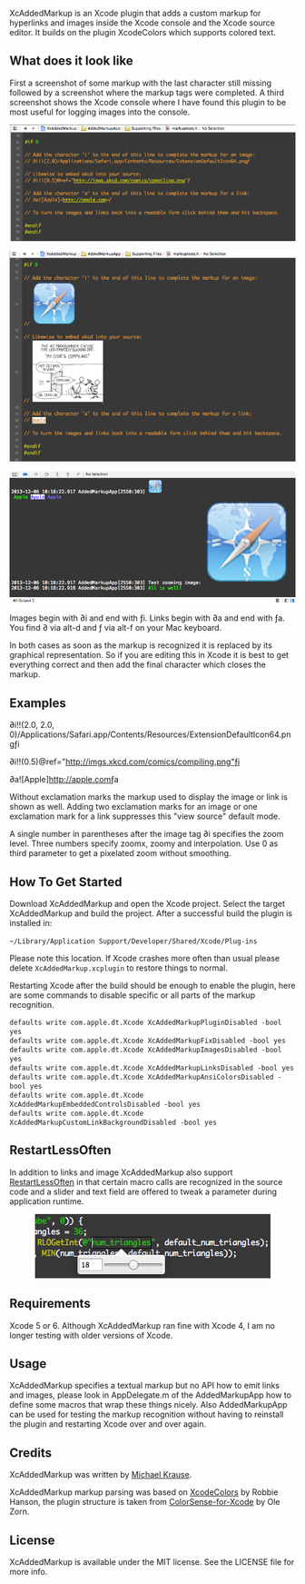 XcAddedMarkup is an Xcode plugin that adds a custom markup for hyperlinks and images inside the Xcode console and the Xcode source editor. It builds on the plugin XcodeColors which supports colored text.

## What does it look like

First a screenshot of some markup with the last character still missing followed by a screenshot where the markup tags were completed.
A third screenshot shows the Xcode console where I have found this plugin to be most useful for logging images into the console.

<p align="center" >
  <img src="images/sourcecode1.png" alt="Source Code" title="Source Code">
</p>

<p align="center" >
  <img src="images/sourcecode2.png" alt="Interpreted Markup" title="Interpreted Markup">
</p>

<p align="center" >
  <img src="images/console.png" alt="Xcode Console" title="Xcode Console">
</p>

Images begin with ∂i and end with ƒi.
Links begin with ∂a and end with ƒa.
You find ∂ via alt-d and ƒ via alt-f on your Mac keyboard. 

In both cases as soon as the markup is recognized it is replaced by its graphical representation. So if you are editing this in Xcode it is best to get everything correct and then add the final character which closes the markup.

## Examples

∂i!!(2.0, 2.0, 0)/Applications/Safari.app/Contents/Resources/ExtensionDefaultIcon64.pngƒi

∂i!!(0.5)@ref="http://imgs.xkcd.com/comics/compiling.png"ƒi

∂a![Apple]<http://apple.com>ƒa


Without exclamation marks the markup used to display the image or link is shown as well. Adding two exclamation marks for an image or one exclamation mark for a link suppresses this "view source" default mode.

A single number in parentheses after the image tag ∂i specifies the zoom level. Three numbers specify zoomx, zoomy and interpolation. Use 0 as third parameter to get a pixelated zoom without smoothing.


## How To Get Started

Download XcAddedMarkup and open the Xcode project.
Select the target XcAddedMarkup and build the project.
After a successful build the plugin is installed in:

`~/Library/Application Support/Developer/Shared/Xcode/Plug-ins`

Please note this location. If Xcode crashes more often than usual please delete `XcAddedMarkup.xcplugin` to restore things to normal.

Restarting Xcode after the build should be enough to enable the plugin, here are some commands to disable specific or all parts of the markup recognition.

```
defaults write com.apple.dt.Xcode XcAddedMarkupPluginDisabled -bool yes
defaults write com.apple.dt.Xcode XcAddedMarkupFixDisabled -bool yes
defaults write com.apple.dt.Xcode XcAddedMarkupImagesDisabled -bool yes
defaults write com.apple.dt.Xcode XcAddedMarkupLinksDisabled -bool yes
defaults write com.apple.dt.Xcode XcAddedMarkupAnsiColorsDisabled -bool yes
defaults write com.apple.dt.Xcode XcAddedMarkupEmbeddedControlsDisabled -bool yes
defaults write com.apple.dt.Xcode XcAddedMarkupCustomLinkBackgroundDisabled -bool yes
```
## RestartLessOften

In addition to links and image XcAddedMarkup also support [RestartLessOften](https://github.com/mikr/RestartLessOften) in that certain macro calls are recognized in the source code and a slider and text field are offered to tweak a parameter during application runtime.

<p align="center" >
  <img src="images/rloslider.png" alt="RestartLessOften" title="RestartLessOften">
</p>


## Requirements

Xcode 5 or 6. Although XcAddedMarkup ran fine with Xcode 4, I am no longer testing with older versions of Xcode.


## Usage

XcAddedMarkup specifies a textual markup but no API how to emit links and images, please look in AppDelegate.m of the AddedMarkupApp how to define some macros that wrap these things nicely. Also AddedMarkupApp can be used for testing the markup recognition without having to reinstall the plugin and restarting Xcode over and over again.


## Credits

XcAddedMarkup was written by [Michael Krause](http://krause-software.com).

XcAddedMarkup markup parsing was based on [XcodeColors](
https://github.com/robbiehanson/XcodeColors) by Robbie Hanson, the plugin structure is taken from [ColorSense-for-Xcode](https://github.com/omz/ColorSense-for-Xcode) by Ole Zorn.

## License

XcAddedMarkup is available under the MIT license. See the LICENSE file for more info.
